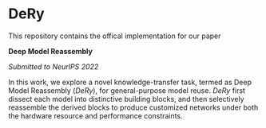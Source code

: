 # DeRy

This repository contains the offical implementation for our paper

**Deep Model Reassembly**

*Submitted to NeurIPS 2022*

In this work, we explore a novel knowledge-transfer task, termed as Deep Model Reassembly (*DeRy*), for general-purpose model reuse. *DeRy* first dissect each model into distinctive building blocks, and then selectively reassemble the derived blocks to produce customized networks under both the hardware resource and performance constraints.

